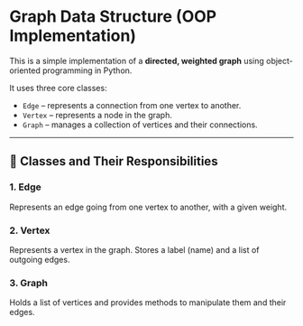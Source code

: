 # Graph Data Structure (OOP Implementation)

This is a simple implementation of a **directed, weighted graph** using object-oriented programming in Python.

It uses three core classes:
- `Edge` – represents a connection from one vertex to another.
- `Vertex` – represents a node in the graph.
- `Graph` – manages a collection of vertices and their connections.

---

## 📘 Classes and Their Responsibilities

### 1. Edge
Represents an edge going from one vertex to another, with a given weight.

### 2.  Vertex
Represents a vertex in the graph. Stores a label (name) and a list of outgoing edges.

### 3.  Graph
Holds a list of vertices and provides methods to manipulate them and their edges.
